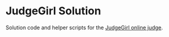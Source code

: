 # JudgeGirl Solution

Solution code and helper scripts for the [JudgeGirl online judge](https://judgegirl.csie.org/).
